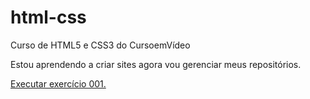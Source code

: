 # html-css
 Curso de HTML5 e CSS3 do CursoemVídeo

 Estou aprendendo a criar sites agora vou gerenciar meus repositórios.

<a href="https://sohkratez.github.io/html-css/exercicios/ex001 - h1 e p"> Executar exercício 001.</a>